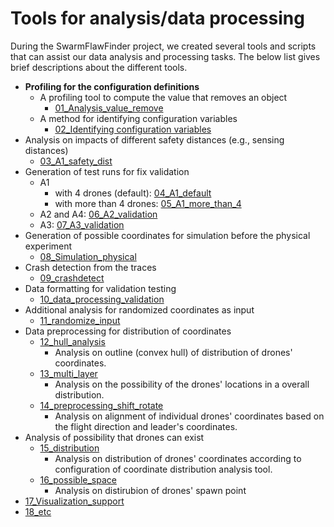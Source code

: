 # Tools for analysis/data processing

During the SwarmFlawFinder project, we created several tools and scripts that can assist our data analysis and processing tasks. The below list gives brief descriptions about the different tools.
- **Profiling for the configuration definitions**
  - A profiling tool to compute the value that removes an object
    - [01_Analysis_value_remove](https://github.com/adswarm/src/tree/main/Source_code_tools_used/02_tools/01_Analysis_value_remove)
  - A method for identifying configuration variables
    - [02_Identifying configuration variables](02_Identifying_configuration_variables)
- Analysis on impacts of different safety distances (e.g., sensing distances)
  - [03_A1_safety_dist](https://github.com/adswarm/src/tree/main/Source_code_tools_used/02_tools/03_alg_safety_dist)
- Generation of test runs for fix validation
  - A1
    - with 4 drones (default): [04_A1_default](https://github.com/adswarm/src/tree/main/Source_code_tools_used/02_tools/04_A1_default)
    - with more than 4 drones: [05_A1_more_than_4](https://github.com/adswarm/src/tree/main/Source_code_tools_used/02_tools/05_A1_more_than_4)
  - A2 and A4: [06_A2_validation](https://github.com/adswarm/src/tree/main/Source_code_tools_used/02_tools/06_A2_validation)
  - A3: [07_A3_validation](https://github.com/adswarm/src/tree/main/Source_code_tools_used/02_tools/07_A3_validation)
- Generation of possible coordinates for simulation before the physical experiment
  - [08_Simulation_physical](https://github.com/adswarm/src/tree/main/Source_code_tools_used/02_tools/08_Simulation_physical)
- Crash detection from the traces
  - [09_crashdetect](https://github.com/adswarm/src/tree/main/Source_code_tools_used/02_tools/09_Crashdetect)
- Data formatting for validation testing
  - [10_data_processing_validation](https://github.com/adswarm/src/tree/main/Source_code_tools_used/02_tools/10_Data_processing)
- Additional analysis for randomized coordinates as input
  - [11_randomize_input](https://github.com/adswarm/src/tree/main/Source_code_tools_used/02_tools/11_Randomize_input)
- Data preprocessing for distribution of coordinates
  - [12_hull_analysis](https://github.com/adswarm/src/tree/main/Source_code_tools_used/02_tools/12_Hull_analysis)
    - Analysis on outline (convex hull) of distribution of drones' coordinates.
  - [13_multi_layer](https://github.com/adswarm/src/tree/main/Source_code_tools_used/02_tools/13_Multi_layer)
    - Analysis on the possibility of the drones' locations in a overall distribution.
  - [14_preprocessing_shift_rotate](https://github.com/adswarm/src/tree/main/Source_code_tools_used/02_tools/14_preprocessing_shift_rotate)
    - Analysis on alignment of individual drones' coordinates based on the flight direction and leader's coordinates.
- Analysis of possibility that drones can exist
  - [15_distribution](https://github.com/adswarm/src/tree/main/Source_code_tools_used/02_tools/15_Distribution)
    - Analysis on distribution of drones' coordinates according to configuration of coordinate distribution analysis tool.
  - [16_possible_space](https://github.com/adswarm/src/tree/main/Source_code_tools_used/02_tools/16_Possible_space)
    - Analysis on distirubion of drones' spawn point
- [17_Visualization_support](https://github.com/adswarm/src/tree/main/Source_code_tools_used/02_tools/17_Visualization_support)
- [18_etc](https://github.com/adswarm/src/tree/main/Source_code_tools_used/02_tools/18_etc.)
